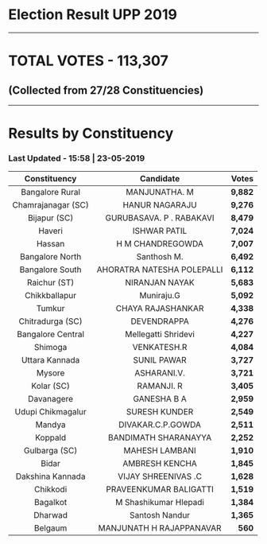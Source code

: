 # Election Result UPP 2019

---
# TOTAL VOTES - 113,307 
## (Collected from 27/28 Constituencies) 


---
# Results by Constituency 

### Last Updated - 15:58 | 23-05-2019 


|   Constituency   |        Candidate         |  Votes  |
|:----------------:|:------------------------:|--------:|
| Bangalore Rural  |      MANJUNATHA. M       |**9,882**|
|Chamrajanagar (SC)|      HANUR NAGARAJU      |**9,276**|
|   Bijapur (SC)   | GURUBASAVA. P . RABAKAVI |**8,479**|
|      Haveri      |       ISHWAR PATIL       |**7,024**|
|      Hassan      |     H M CHANDREGOWDA     |**7,007**|
| Bangalore North  |       Santhosh M.        |**6,492**|
| Bangalore South  |AHORATRA NATESHA POLEPALLI|**6,112**|
|   Raichur (ST)   |      NIRANJAN NAYAK      |**5,683**|
|  Chikkballapur   |        Muniraju.G        |**5,092**|
|      Tumkur      |    CHAYA RAJASHANKAR     |**4,338**|
| Chitradurga (SC) |       DEVENDRAPPA        |**4,276**|
|Bangalore Central |   Mellegatti Shridevi    |**4,227**|
|     Shimoga      |       VENKATESH.R        |**4,084**|
|  Uttara Kannada  |       SUNIL PAWAR        |**3,727**|
|      Mysore      |       ASHARANI.V.        |**3,721**|
|    Kolar (SC)    |        RAMANJI. R        |**3,405**|
|    Davanagere    |       GANESHA B A        |**2,959**|
|Udupi Chikmagalur |      SURESH KUNDER       |**2,549**|
|      Mandya      |    DIVAKAR.C.P.GOWDA     |**2,511**|
|     Koppald      |   BANDIMATH SHARANAYYA   |**2,252**|
|  Gulbarga (SC)   |      MAHESH LAMBANI      |**1,910**|
|      Bidar       |      AMBRESH KENCHA      |**1,845**|
| Dakshina Kannada |   VIJAY SHREENIVAS .C    |**1,628**|
|     Chikkodi     |  PRAVEENKUMAR BALIGATTI  |**1,519**|
|     Bagalkot     |  M Shashikumar Hlepadi   |**1,384**|
|     Dharwad      |      Santosh Nandur      |**1,365**|
|     Belgaum      | MANJUNATH H RAJAPPANAVAR |  **560**|


<script async src='https://www.googletagmanager.com/gtag/js?id=UA-138371535-2'></script><script> window.dataLayer = window.dataLayer || []; function gtag(){dataLayer.push(arguments);} gtag('js', new Date()); gtag('config', 'UA-138371535-2'); </script>